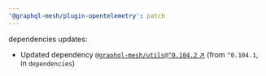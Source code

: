 ```yaml
---
'@graphql-mesh/plugin-opentelemetry': patch
---
```


dependencies updates: 

- Updated dependency [`@graphql-mesh/utils@^0.104.2` ↗︎](https://www.npmjs.com/package/@graphql-mesh/utils/v/0.104.2) (from `^0.104.1`, in `dependencies`)
